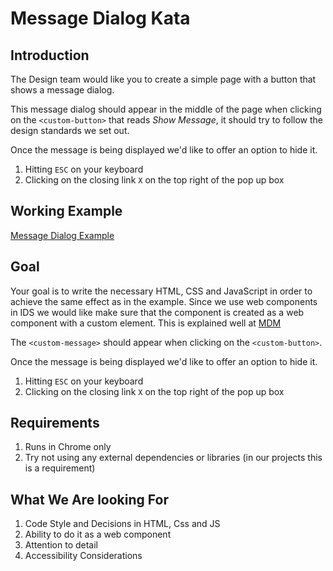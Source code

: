 # Message Dialog Kata

## Introduction

The Design team would like you to create a simple page with a button that shows a message dialog.

This message dialog should appear in the middle of the page when clicking on the `<custom-button>` that reads *Show Message*, it should
try to follow the design standards we set out.

Once the message is being displayed we'd like to offer an option to hide it.

1. Hitting `ESC` on your keyboard
2. Clicking on the closing link `X` on the top right of the pop up box

## Working Example

[Message Dialog Example](https://main-enterprise.demo.design.infor.com/components/message/example-index.html?layout=nofrills)

## Goal

Your goal is to write the necessary HTML, CSS and JavaScript in order to achieve the same effect as in the example. Since we use web components in 
IDS we would like make sure that the component is created as a web component with a custom element. This is explained well at [MDM](https://developer.mozilla.org/en-US/docs/Web/Web_Components)

The `<custom-message>` should appear when clicking on the `<custom-button>`.

Once the message is being displayed we'd like to offer an option to hide it. 

1. Hitting `ESC` on your keyboard
2. Clicking on the closing link `X` on the top right of the pop up box

## Requirements

1. Runs in Chrome only
1. Try not using any external dependencies or libraries (in our projects this is a requirement)

## What We Are looking For

1. Code Style and Decisions in HTML, Css and JS
1. Ability to do it as a web component
1. Attention to detail
1. Accessibility Considerations
